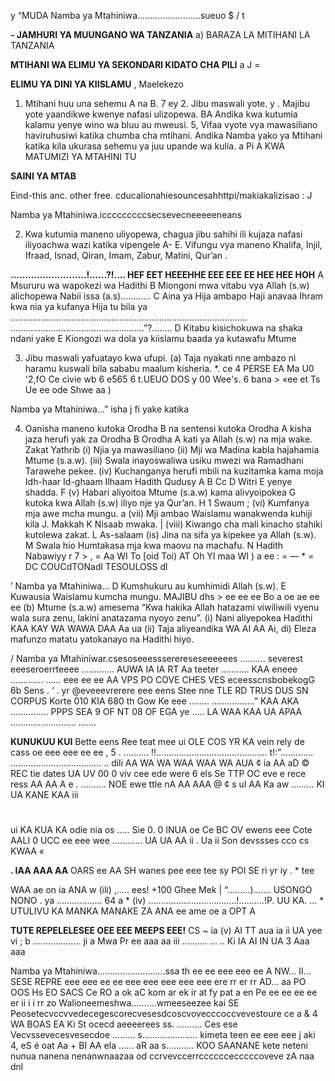 y “MUDA Namba ya Mtahiniwa.........................sueuo
$ /
t

**- JAMHURI YA MUUNGANO WA TANZANIA**
a) BARAZA LA MITIHANI LA TANZANIA

**MTIHANI WA ELIMU YA SEKONDARI KIDATO CHA PILI**
a
J =

**ELIMU YA DINI YA KIISLAMU**
, Maelekezo

1. Mtihani huu una sehemu A na B.
7 ey 2. Jibu maswali yote.
y . Majibu yote yaandikwe kwenye nafasi ulizopewa.
BA Andika kwa kutumia kalamu yenye wino wa bluu au mweusi.
5, Vifaa vyote vya mawasiliano haviruhusiwi katika chumba cha mtihani.
Andika Namba yako ya Mtihani katika kila ukurasa sehemu ya juu upande wa kulia.
a
Pi A KWA MATUMIZI YA MTAHINI TU

**SAINI YA MTAB**

Eind-this anc. other free. cducalionahiesouncesahhttpi/makiakalizisao : J

Namba ya Mtahiniwa.icccccccccsecsevecneeeeeneans

2. Kwa kutumia maneno uliyopewa, chagua jibu sahihi ili kujaza nafasi iliyoachwa wazi katika vipengele A- E.
Vifungu vya maneno
Khalifa, Injil, Ifraad, Isnad, Qiran, Imam, Zabur, Matini, Qur’an
.

**..........................!......?!.... HEF EET HEEEHHE EEE EEE EE HEE HEE HOH**
   A Msururu wa wapokezi wa Hadithi
   B Miongoni mwa vitabu vya Allah (s.w) alichopewa Nabii issa (a.s)............
   C Aina ya Hija ambapo Haji anavaa Ihram kwa nia ya kufanya Hija tu bila ya
..............................................................................................
.....................................................”?........
   D Kitabu kisichokuwa na shaka ndani yake
   E Kiongozi wa dola ya kiislamu baada ya kutawafu Mtume

3. Jibu maswali yafuatayo kwa ufupi.
(a) Taja nyakati nne ambazo ni haramu kuswali bila sababu maalum kisheria.
*.
ce 4 PERSE EA Ma U0 '2,fO Ce civie wb 6 e565 6 t.UEUO DOS y 00 Wee's. 6 bana > «ee et Ts Ue ee ode Shwe aa
)

Namba ya Mtahiniwa...”
isha j fi yake katika

4. Oanisha maneno kutoka Orodha B na sentensi kutoka Orodha A kisha jaza herufi yak za Orodha B
Orodha A
kati ya Allah (s.w) na mja wake.
Zakat
Yathrib
(i) Njia ya mawasiliano
(ii) Mji wa Madina kabla hajahamia Mtume (s.a.w).
(iii) Swala inayoswaliwa usiku mwezi wa Ramadhani Tarawehe pekee.
(iv) Kuchanganya herufi mbili na kuzitamka kama moja Idh-haar
Id-ghaam
Ilhaam
Hadith Qudusy
A
B
Cc
   D Witri
E
yenye shadda. F
(v) Habari aliyoitoa Mtume (s.a.w) kama alivyoipokea G
kutoka kwa Allah (s.w) iliyo nje ya Qur’an. H
1 Swaum
; (vi) Kumfanya mja awe mcha mungu.
a (vii) Mji ambao Waislamu wanakwenda kuhiji kila J. Makkah
K Nisaab mwaka.
| (viii) Kiwango cha mali kinacho stahiki kutolewa zakat.
L As-salaam
(is) Jina na sifa ya kipekee ya Allah (s.w). M Swala hio Humtakasa mja kwa maovu na machafu. N Hadith Nabawiyy r 7 > , = Aa
WI To [oid Toi) AT
Oh YI maa WI
) a ee : =
— *
= DC COUCdTONadl TESOULOSS dl

’ Namba ya Mtahiniwa...
   D Kumshukuru au kumhimidi Allah (s.w).
   E Kuwausia Waislamu kumcha mungu.
MAJIBU
dhs > ee ee ee
Bo a oe ae ee ee
(b) Mtume (s.a.w) amesema “Kwa hakika Allah hatazami viwiliwili vyenu wala sura zenu,
lakini anatazama nyoyo zenu”.
(i) Nani aliyepokea Hadithi KAA KAY WA WAWA DAA Aa ua
(ii) Taja aliyeandika WA AI AA Ai,
di) Eleza mafunzo matatu yatokanayo na Hadithi hiyo.

/
Namba ya Mtahiniwar.csesoseeessserereseseeeeees
..........
severest eeeseroerrteeee
.............
AUWA IA IA RT Aa teeter
...........
KAA eneee
............. ......
eee ee ee AA VPS PO COVE CHES VES eceesscnsbobekogG 6b Sens .
‘
.
yr @eveeevrerere eee eens
Stee nne TLE RD TRUS DUS SN CORPUS Korte 010 KIA 680 th Gow Ke eee ........ .................”
KAA AKA
...............
PPPS SEA 9 OF NT 08 OF EGA ye ..... LA WAA KAA UA APAA ..........................
.......

**KUNUKUU KUI**
Bette eens Ree teat mee ui OLE COS YR KA vein rely de cass oe eee eee ee ee
, 5
.
.......... !!............................................
t!:”............. ....................................
.. dili AA WA WA WAA WAA WA AUA ¢
ia AA aD © REC tie dates UA UV 00 0 viv cee ede were 6 els Se TTP OC eve e rece ress AA AA A
e
.
.......... NOE ewe ttle nA AA AAA @ ¢ s ul AA Ka aw ......... KI UA KANE KAA iii
#
ui KA KUA KA odie nia os ..... Sie 0. 0 INUA oe Ce BC OV ewens eee
Cote AALI 0 UCC ee eee wee
............ UA UA AA ii
.
Ua ii Son devssses cco cs KWAA
«

**. IAA AAA AA**
OARS ee AA
SH wanes pee eee tee sy
POI SE ri yr iy . * tee

WAA ae on ia ANA w
(ili) ,..... ees!
+100 Ghee Mek |
“.........)....... USONGO NONO . ya
..................
64
a
*
(iv) ...................................!..........!P. UU KA. ...
*
UTULIVU KA MANKA MANAKE ZA ANA ee ame oe a
OPT A

**TUTE REPELELESEE OEE EEE MEEPS EEE!**
CS
~
ia
(v) AI TT aua ia ii UA yee vi
; b
................... ji a
Mwa Pr ee aaa aa iii .......... ... ..
Ki IA AI IN UA 3
Aaa aaa

Namba ya Mtahiniwa...........................ssa th ee ee eee eee ee A NW... II...
SESE REPRE eee eee ee ee eee eee eee eee eee ere rr er rr AD... aa
PO OOS Hs EO SACS Ce RO a ok aC kom ar ek ir at fy pat a en Pe ee ee ee ee er ii i i rr zo Walioneemeshwa..........wmeeseezee kai SE
Peosetecvccvvedecegescorecvesesdcoscvovecccoccvevestoure ce a
& 4
WA BOAS EA Ki St ocecd aeeeerees ss. .......... Ces ese Vecvssevecesvesecdoe ......... s...................... kimeta teen ee eee eee j aki
4,
eS é oat
Aa
+
BI AA ela ...... aR aa s........... KOO SAANANE kete neteni nunua nanena nenanwnaazaa od ccrvevccerrccccccecccccoveve zA naa dnl